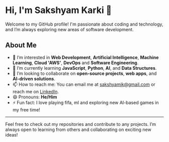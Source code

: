 # Hi, I'm Sakshyam Karki 👋

Welcome to my GitHub profile! I'm passionate about coding and technology, and I’m always exploring new areas of software development.

## About Me

- 👀 I’m interested in **Web Development**, **Artificial Intelligence**, **Machine Learning**, **Cloud 'AWS'**, **DevOps** and **Software Engineering**.
- 🌱 I’m currently learning **JavaScript**, **Python**, **AI**, and **Data Structures**.
- 💞️ I’m looking to collaborate on **open-source projects**, **web apps**, and **AI-driven solutions**.
- 📫 How to reach me: You can email me at [sakshyamjk@gmail.com](mailto:sakshyamjk@gmail.com) or reach me on [LinkedIn](https://www.linkedin.com/in/sakshyam-karki-3622a8285/).
- 😄 Pronouns: **He/Him**
- ⚡ Fun fact: I love playing fifa, ml and exploring new AI-based games in my free time!

---

Feel free to check out my repositories and contribute to any projects. I’m always open to learning from others and collaborating on exciting new ideas!

<!---
SakshyamKarki/SakshyamKarki is a ✨ special ✨ repository because its `README.md` (this file) appears on your GitHub profile.
You can click the Preview link to take a look at your changes.
--->
